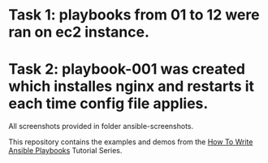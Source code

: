 # Task 1: playbooks from 01 to 12 were ran on ec2 instance.
# Task 2: playbook-001 was created which installes nginx and restarts it each time config file applies.

All screenshots provided in folder ansible-screenshots.

This repository contains the examples and demos from the [How To Write Ansible Playbooks](https://www.digitalocean.com/community/tutorial_series/how-to-write-ansible-playbooks) Tutorial Series.

